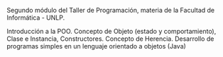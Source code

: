 Segundo módulo del Taller de Programación, materia de la Facultad de Informática - UNLP.

Introducción a la POO.
Concepto de Objeto (estado y comportamiento), Clase e Instancia, Constructores.
Concepto de Herencia.
Desarrollo de programas simples en un lenguaje orientado a objetos (Java)

